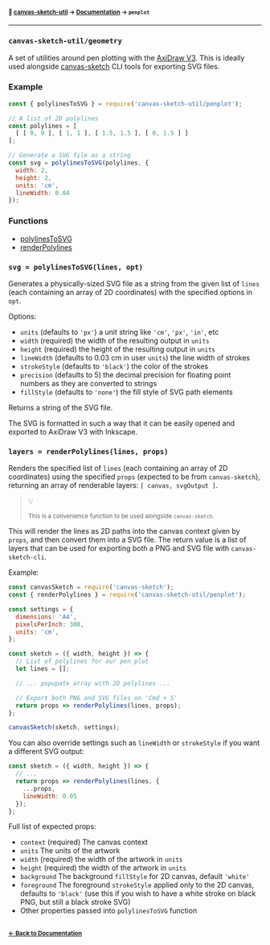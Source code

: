 #### <sup>:closed_book: [canvas-sketch-util](../README.md) → [Documentation](./README.md) → `penplot`</sup>

---

### `canvas-sketch-util/geometry`

A set of utilities around pen plotting with the [AxiDraw V3](https://shop.evilmadscientist.com/productsmenu/846). This is ideally used alongside [canvas-sketch](https://github.com/mattdesl/canvas-sketch) CLI tools for exporting SVG files.

### Example

```js
const { polylinesToSVG } = require('canvas-sketch-util/penplot');

// A list of 2D polylines
const polylines = [
  [ [ 0, 0 ], [ 1, 1 ], [ 1.5, 1.5 ], [ 0, 1.5 ] ]
];

// Generate a SVG file as a string
const svg = polylinesToSVG(polylines, {
  width: 2,
  height: 2,
  units: 'cm',
  lineWidth: 0.04
});
```

### Functions

- [polylinesToSVG](#polylinesToSVG)
- [renderPolylines](#renderPolylines)

<a name="polylinesToSVG"></a>

### `svg = polylinesToSVG(lines, opt)`

Generates a physically-sized SVG file as a string from the given list of `lines` (each containing an array of 2D coordinates) with the specified options in `opt`.

Options:

- `units` (defaults to `'px'`) a unit string like `'cm'`, `'px'`, `'in'`, etc
- `width` (required) the width of the resulting output in `units`
- `height` (required) the height of the resulting output in `units`
- `lineWidth` (defaults to 0.03 cm in user `units`) the line width of strokes
- `strokeStyle` (defaults to `'black'`) the color of the strokes
- `precision` (defaults to 5) the decimal precision for floating point numbers as they are converted to strings
- `fillStyle` (defaults to `'none'`) the fill style of SVG path elements

Returns a string of the SVG file.

The SVG is formatted in such a way that it can be easily opened and exported to AxiDraw V3 with Inkscape.

<a name="renderPolylines"></a>

### `layers = renderPolylines(lines, props)`

Renders the specified list of `lines` (each containing an array of 2D coordinates) using the specified `props` (expected to be from `canvas-sketch`), returning an array of renderable layers: `[ canvas, svgOutput ]`.

> :bulb: 
> 
> <sup>This is a convenience function to be used alongside `canvas-sketch`.</sup>

This will render the lines as 2D paths into the canvas context given by `props`, and then convert them into a SVG file. The return value is a list of layers that can be used for exporting both a PNG and SVG file with `canvas-sketch-cli`.

Example:

```js
const canvasSketch = require('canvas-sketch');
const { renderPolylines } = require('canvas-sketch-util/penplot');

const settings = {
  dimensions: 'A4',
  pixelsPerInch: 300,
  units: 'cm',
};

const sketch = ({ width, height }) => {
  // List of polylines for our pen plot
  let lines = [];

  // ... popupate array with 2D polylines ...

  // Export both PNG and SVG files on 'Cmd + S'
  return props => renderPolylines(lines, props);
};

canvasSketch(sketch, settings);
```

You can also override settings such as `lineWidth` or `strokeStyle` if you want a different SVG output:

```js
const sketch = ({ width, height }) => {
  // ...
  return props => renderPolylines(lines, {
    ...props,
    lineWidth: 0.05
  });
};
```

Full list of expected props:

- `context` (required) The canvas context
- `units` The units of the artwork
- `width` (required) the width of the artwork in `units`
- `height` (required) the width of the artwork in `units`
- `background` The background `fillStyle` for 2D canvas, default `'white'`
- `foreground` The foreground `strokeStyle` applied only to the 2D canvas, defaults to `'black'` (use this if you wish to have a white stroke on black PNG, but still a black stroke SVG)
- Other properties passed into `polylinesToSVG` function

## 

#### <sup>[← Back to Documentation](./README.md)